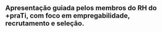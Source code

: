 ## Apresentação  guiada pelos membros do RH do +praTi, com foco em empregabilidade, recrutamento e seleção.
